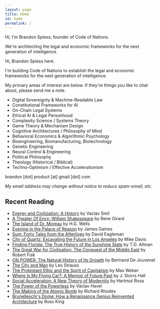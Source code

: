 ```yaml
---
layout: page
title: Home
id: home
permalink: /
---
```


Hi, I'm Brandon Spiess, founder of Code of Nations.

We're architecting the legal and economic frameworks for the next generation of intelligence.

Hi, Brandon Spiess here.

I'm building Code of Nations to establish the legal and economic frameworks for the next generation of intelligence.

My primary areas of interest are below. If they're things you like to chat about, please send me a note.

- Digital Sovereignty & Machine-Readable Law
- Constitutional Frameworks for AI
- On-Chain Legal Systems
- Ethical AI & Legal Personhood
- Complexity Science / Systems Theory
- Game Theory & Mechanism Design
- Cognitive Architectures / Philosophy of Mind
- Behavioral Economics & Algorithmic Psychology
- Bioengineering, Biomanufacturing, Biotechnology
- Genetic Engineering
- Neural Control & Engineering
- Political Philosophy
- Theology (Historical / Biblical)
- Techno-Optimism / Effective Accelerationism

brandon [dot] product [at] gmail [dot] com

*My email address may change without notice to reduce spam-email, etc.*

## Recent Reading

- [Energy and Civilization: A History](https://a.co/d/dztFJca) by Vaclav Smil
- [A Theater Of Envy: William Shakespeare](https://a.co/d/3ReJnCv) by Rene Girard
- [The Island of Dr. Moreau](https://a.co/d/3YolLIb) by H.G. Wells
- [Evening in the Palace of Reason](https://a.co/d/89bwxKK) by James Gaines
- [Sum: Forty Tales from the Afterlives](https://a.co/d/hFKBuSi) by David Eagleman
- [City of Quartz: Excavating the Future in Los Angeles](https://a.co/d/c56gseN) by Mike Davis
- [Finding Florida: The True History of the Sunshine State](https://a.co/d/3Z9vq4D) by T.D. Allman
- [The Great War for Civilisation: The Conquest of the Middle East](https://a.co/d/iyHq3Hp) by Robert Fisk
- [ON POWER: The Natural History of Its Growth](https://a.co/d/6Y0EBXa) by Bertrand De Jouvenel
- [The City and Man](https://a.co/d/42JX7VO) by Leo Strauss
- [The Protestant Ethic and the Spirit of Capitalism](https://a.co/d/irsvm7X) by Max Weber
- [Where Is My Flying Car?: A Memoir of Future Past](https://www.goodreads.com/en/book/show/42036377) by J. Storrs Hall
- [Social Acceleration: A New Theory of Modernity](https://a.co/d/gbMQN1e) by Hartmut Rosa
- [The Power of the Powerless](https://a.co/d/5t0mluD) by Václav Havel
- [The Making of the Atomic Bomb](https://a.co/d/jjXpvvs) by Richard Rhodes
- [Brunelleschi's Dome: How a Renaissance Genius Reinvented Architecture](https://a.co/d/7lpw4bx) by Ross King



<style>
  .wrapper {
    max-width: 46em;
  }
</style>
